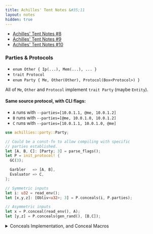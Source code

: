 ```yaml
---
title: Achilles' Tent Notes &#35;11
layout: notes
hidden: true
---
```


- [Achilles' Tent Notes &#35;8](/research/2019-10-13-achilles-8)
- [Achilles' Tent Notes &#35;9](/research/2019-10-15-achilles-9)
- [Achilles' Tent Notes &#35;10](/research/2019-10-28-achilles-10)

### Parties & Protocols

- `enum Other { Ip(...), Mem(...), ... }`
- `trait Protocol`
- `enum Party { Me, Other(Other), Protocol(Box<Protocol>) }`

All of `Me`, `Other` and `Protocol` implement `trait Party` (maybe `Entity`).

#### Same source protocol, with CLI flags:

- `A` runs with `--parties=[10.0.1.1, @me, 10.0.1.2]`
- `B` runs with `--parties=[@me, 10.0.1.0, 10.0.1.2]`
- `C` runs with `--parties=[10.0.1.1, 10.0.1.0, @me]`

```rust
use achillies::party::Party;

// Could be a const-fn to allow compiling with specific
// parties established.
let [A, B, C]: [Party; 3] = parse_flags();
let P = init_protocol! {
  GC(3);

  Garbler   => [A, B],
  Evaluator => C,
};

// Symmetric inputs
let i: u32 = read_env();
let [x,y,z]: [Obliv<u32>; 3] = P.conceals(i, P.parties);

// Asymmetric inputs
let x = P.conceal(read_env(), A);
let [y,z] = P.conceals(gen_rand(), [B,C]);
```

<details>
  <summary>Conceals Implementation, and Conceal Macros</summary>
  <div markdown="1">
```rust
// Lazy/party specific block?
let x = conceal!(A@{read_env()} => P);
let [y,z] = conceals!([B,C]@{gen_rand()} => P);

// NOTE: `conceals` may be implemented as:
fn conceals(self, v: T, parties: Vec<Party>) -> Vec<Obliv<T>> {
  let xs = Vec::with_capacity(parties.len());
  for party in parties.iter() {
    xs.push(self.conceal(v, party));
  }
  xs
}
```
  </div>
</details>

```rust
// Compute on `Obliv` data.
let r = f(x, y, z);

// Explicit reveals.
P.reveal(r, A);
```

<details>
  <summary>Different source (C's shown)</summary>
  <div markdown="1">
```rust
use achillies::party::{Party, Other};

let P = init_protocol! {
  GC(3);

  Garbler => [
    Party::Other(Other::Ip("10.0.1.1")),
    Party::Other(Other::Ip("10.0.1.0")),
  ],
  Evaluator => Party::Me,
};

// We don't have to know what the source of `x` and `y` is.
let x = P.conceal(None, A);
let y = P.conceal(None, B);
let z = P.conceal(Some(gen_rand()), C);

// Compute on `Obliv` data.
let r = f(x, y, z);

// Explicit reveals.
P.reveal(r, A);
```
  </div>
</details>

### Merge Sort

We see that `merge_sort` over a slice of `Obliv<T>` is mostly recursive calls
to a `merge` function, as we expect.

```rust
fn merge_sort<T>(slice: &[Obliv<T>]) -> Vec<Obliv<T>>
    where T: PartialOrd + Clone
{
    if slice.len() == 1 { return slice.to_owned() }
    let mid   = slice.len() / 2;
    let left  = merge_sort(slice[0..mid]);
    let right = merge_sort(slice[mid..slice.len()]);
    merge(left, right)
}
```

The `merge` function requires a bit of care to avoid leaking the original
orders of it's arguments.

```rust
// You start with an slice of `Obliv<T>` meaning you know
// essentially nothing but the length of the slice. After merging,
// you end up with a `Vec` of `Obliv<T>` again meaning that you
// know nothing but the length. This means this function **should
// not** leak, for instance, the order of the elements in the
// original slice. See `leaky_merge`.
fn merge<T>(left: &[Obliv<T>], right: &[Obliv<T>]) -> Vec<Obliv<T>>
    where T: PartialOrd + Clone
{
    let out_len = left.len() + right.len();
    let mut out = Vec::with_capacity(out_len);

    // Both `li` and `ri` must be `Obliv` types, because
    // they will need to be mutated inside the `obliv if`, which
    // is disallowed otherwise.  This makes sense, because
    // inspection of the current left and right slice index while
    // running the following `for` loop would leak the ....
    //
    // The `Obliv` type is public information at first however,
    // since it's well established that any instance of this
    // sorting algorithm starts at the 0th index of each slice.
    let mut li = Obliv::public(0);
    let mut ri = Obliv::public(0);

    for i in 0..out_len {
        // NOTE: &[T][Obliv<usize>] is linear scan over vec
        out.push({
            obliv if li == left.len() ||
                     ri < right.len() &&
                     right[ri] > left[li]
            {
                let o = right[ri].clone();
                ri += 1;
                o
            } else {
                let o = left[li].clone();
                li += 1;
                o
            }
        });
    }
    out
}
```

<details>
  <summary>Leaky merge function</summary>
  <div markdown="1">
We show a simple mistake, and where our type system would catch it.

```rust
fn leaky_merge<T: PartialOrd>(left: &[Obliv<T>], right: &[Obliv<T>])
    -> Vec<Obliv<T>>
{
    let out_len = left.len() + right.len();
    let mut out = Vec::with_capacity(out_len);

    // Mistake here, we would leak the original order by allowing
    // inspection of the left and right index we use throughout
    // the algorithm.
    let mut li = 0;
    let mut ri = 0;

    for i in 0..out_len {
        let r = right[ri].clone();
        let l = left[li].clone();

        out.push({
            // NOTE: This luckily type-fails here. We can't mutate
            // a plain value within an `obliv if`.
            //
            // We *could* use an `always` block to allow mutation.
            // However, then the index would *always* increment by
            // 1, breaking the merge algorithm.
            obliv if li == left.len() ||
                     ri < right.len() &&
                     right[ri] > left[li]
            {
                let o = right[ri].clone();
                ri += 1;
                o
            } else {
                let o = left[li].clone();
                li += 1;
                o
            }
        });

        // We didn't declare obliv index (aka linear scan), so
        // this leaks the original order.
        println!("{}", li, ri);
    }
    out
}
```
  </div>
</details>

### TODO

- `GC(3)` can be any`Party::Protocol` trait or something...?
- Exact `conceal` and `conceals` semantics in multi-party setting.
- Short circuit semantics for `||`
- Example [[1]](https://www.cs.rochester.edu/u/muthuv/compare.pdf) `fn median<T: PartialOrd>(inputs: Vec<Vec<Obliv<T>>>) -> T`
- Example [[2]](https://eprint.iacr.org/2016/861.pdf) `fn stable_match`

